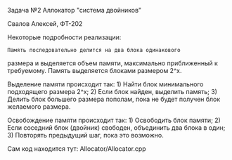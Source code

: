 Задача №2 Аллокатор "система двойников"

Свалов Алексей, ФТ-202

Некоторые подробности реализации:

	Память последовательно делится на два блока одинакового
размера и выделяется объем памяти, максимально приближенный к требуемому. 
	Память выделяется блоками размером 2^x.

Выделение памяти происходит так:
	1) Найти блок минимального подходящего размера 2^x;
	2) Если блок найден, выделить память;
	3) Делить блок большего размера пополам, пока не будет
	получен блок желаемого размера.
	
Освобождение памяти происходит так:
	1) Освободить блок памяти;
	2) Если соседний блок (двойник) свободен, 
	объединить два блока в один;
	3) Повторять предыдущий шаг, пока это возможно.

Сам код находится тут: Allocator/Allocator.cpp